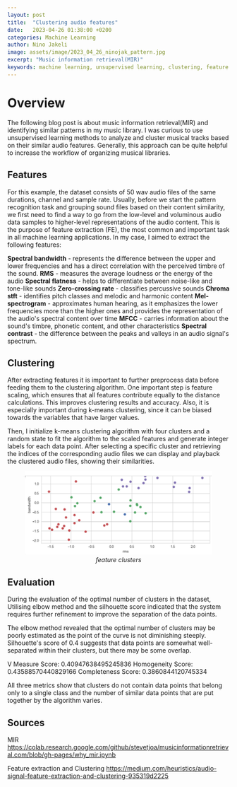 ```yaml
---
layout: post
title:  "Clustering audio features"
date:   2023-04-26 01:38:00 +0200
categories: Machine Learning
author: Nino Jakeli
image: assets/image/2023_04_26_ninojak_pattern.jpg
excerpt: "Music information retrieval(MIR)"
keywords: machine learning, unsupervised learning, clustering, feature extraction
---
```


# Overview

The following blog post is about music information retrieval(MIR) and identifying similar patterns in my music library. I was curious to use unsupervised learning methods to analyze and cluster musical tracks based on their similar audio features. Generally, this approach can be quite helpful to increase the workflow of organizing musical libraries.

## Features

For this example, the dataset consists of 50 wav audio files of the same durations, channel and sample rate. Usually, before we start the pattern recognition task and grouping sound files based on their content similarity, we first need to find a way to go from the low-level and voluminous audio data samples to higher-level representations of the audio content. This is the purpose of feature extraction (FE), the most common and important task in all machine learning applications. In my case, I aimed to extract the following features: 

**Spectral bandwidth** - represents the difference between the upper and lower frequencies and has a direct correlation with the perceived timbre of the sound. 
**RMS** - measures the average loudness or the energy of the audio
**Spectral flatness** - helps to differentiate between noise-like and tone-like sounds
**Zero-crossing rate** - classifies percussive sounds
**Chroma stft** - identifies pitch classes and melodic and harmonic content
**Mel-spectrogram** - approximates human hearing, as it emphasizes the lower frequencies more than the higher ones and provides the representation of the audio's spectral content over time
**MFCC** - carries information about the sound's timbre, phonetic content, and other characteristics
**Spectral contrast** - the difference between the peaks and valleys in an audio signal's spectrum.

## Clustering

After extracting features it is important to further preprocess data before feeding them to the clustering algorithm. One important step is feature scaling, which ensures that all features contribute equally to the distance calculations. This improves clustering results and accuracy. Also, it is especially important during k-means clustering, since it can be biased towards the variables that have larger values.

Then, I initialize k-means clustering algorithm with four clusters and a random state to fit the algorithm to the scaled features and generate integer labels for each data point. After selecting a specific cluster and retrieving the indices of the corresponding audio files we can display and playback the clustered audio files, showing their similarities.

<figure style="text-align: center;">
   <img src="/assets/image/2024_04_26_ninojak_features.png" alt="Alternate Text" title="Image Title" width="auto" />
   <figcaption style="font-style: italic;">feature clusters</figcaption>
</figure>

## Evaluation

During the evaluation of the optimal number of clusters in the dataset, Utilising elbow method and the silhouette score indicated that the system requires further refinement to improve the separation of the data points.

The elbow method revealed that the optimal number of clusters may be poorly estimated as the point of the curve is not diminishing steeply.
Silhouette's score of 0.4 suggests that data points are somewhat well-separated within their clusters, but there may be some overlap. 

V Measure Score: 0.40947638495245836
Homogeneity Score: 0.43588570440829166
Completeness Score: 0.3860844120745334


All three metrics show that clusters do not contain data points that belong only to a single class and the number of similar data points that are put together by the algorithm varies.

## Sources

MIR
https://colab.research.google.com/github/stevetjoa/musicinformationretrieval.com/blob/gh-pages/why_mir.ipynb

Feature extraction and Clustering
https://medium.com/heuristics/audio-signal-feature-extraction-and-clustering-935319d2225
